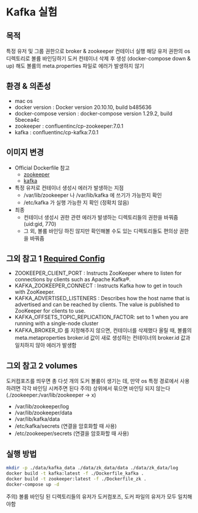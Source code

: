 # Kafka 실험

## 목적
특정 유저 및 그룹 권한으로 broker & zookeeper 컨테이너 실행 
해당 유저 권한의 os 디렉토리로 볼륨 바인딩하기
도커 컨테이너 삭제 후 생성 (docker-compose down & up) 해도 볼륨의 meta.properties 파일로 에러가 발생하지 않기

## 환경 & 의존성
- mac os
- docker version : Docker version 20.10.10, build b485636
- docker-compose version : docker-compose version 1.29.2, build 5becea4c
- zookeeper : confluentinc/cp-zookeeper:7.0.1
- kafka : confluentinc/cp-kafka:7.0.1

## 이미지 변경
- Official Dockerfile 참고
    - [zookeeper](https://github.com/confluentinc/cp-docker-images/blob/master/debian/zookeeper/Dockerfile)
    - [kafka](https://github.com/confluentinc/cp-docker-images/blob/master/debian/kafka/Dockerfile)
- 특정 유저로 컨테이너 생성시 에러가 발생하는 지점
    - /var/lib/zookeeper 나 /var/lib/kafka 에 쓰기가 가능한지 확인
    - /etc/kafka 가 실행 가능한 지 확인 (정확치 않음)
- 최종
    - 컨테이너 생성시 권한 관련 에러가 발생하는 디렉토리들의 권한을 바꿔줌 (uid:gid, 770)
    - 그 외, 볼륨 바인딩 하진 않지만 확인해볼 수도 있는 디렉토리들도 편의상 권한을 바꿔줌


## 그외 참고 1 [Required Config](https://docs.confluent.io/platform/current/installation/docker/config-reference.html)
- ZOOKEEPER_CLIENT_PORT : Instructs ZooKeeper where to listen for connections by clients such as Apache Kafka®.
- KAFKA_ZOOKEEPER_CONNECT : Instructs Kafka how to get in touch with ZooKeeper.
- KAFKA_ADVERTISED_LISTENERS : Describes how the host name that is advertised and can be reached by clients. The value is published to ZooKeeper for clients to use.
- KAFKA_OFFSETS_TOPIC_REPLICATION_FACTOR: set to 1 when you are running with a single-node cluster 
- KAFKA_BROKER_ID 를 지정해주지 않으면, 컨테이너를 삭제했다 올릴 때, 볼륨의 meta.metaproperties broker.id 값이 새로 생성하는 컨테이너의 broker.id 값과 일치하지 않아 에러가 발생함

## 그외 참고 2 volumes
도커컴포즈를 띄우면 총 다섯 개의 도커 볼륨이 생기는 데,
만약 os 특정 경로에서 사용하려면 각각 바인딩 시켜주면 된다
주의) 상위에서 묶으면 바인딩 되지 않는다 (./zookeeper:/var/lib/zookeeper -> x)

- /var/lib/zookeeper/log
- /var/lib/zookeeper/data
- /var/lib/kafka/data
- /etc/kafka/secrets (연결을 암호화할 때 사용)
- /etc/zookeeper/secrets (연결을 암호화할 때 사용)

## 실행 방법
```bash
mkdir -p ./data/kafka_data ./data/zk_data/data ./data/zk_data/log
docker build -t kafka:latest -f ./Dockerfile_kafka .
docker build -t zookeeper:latest -f ./Dockerfile_zk .
docker-compose up -d
```
주의) 볼륨 바인딩 된 디렉토리들의 유저가 도커컴포즈, 도커 파일의 유저가 모두 일치해야함